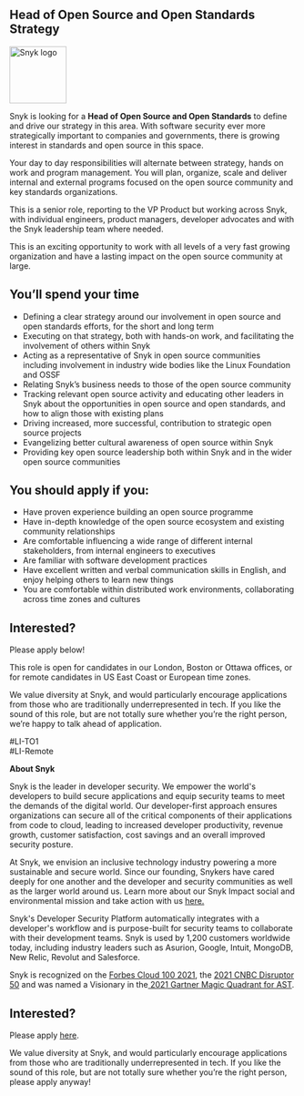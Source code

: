 Head of Open Source and Open Standards Strategy
---

<img src="https://res.cloudinary.com/snyk/image/upload/v1537345894/press-kit/brand/logo-black.png" width="100" alt="Snyk logo" />

<p><span style="font-weight: 400;">Snyk is looking for a <strong>Head of Open Source and Open Standards</strong> to define and drive our strategy in this area. With software security ever more strategically important to companies and governments, there is growing interest in standards and open source in this space.</span></p>
<p><span style="font-weight: 400;">Your day to day responsibilities will alternate between strategy, hands on work and program management. You will plan, organize, scale and deliver internal and external programs focused on the open source community and key standards organizations.</span></p>
<p><span style="font-weight: 400;">This is a senior role, reporting to the VP Product but working across Snyk, with individual engineers, product managers, developer advocates and with the Snyk leadership team where needed.</span></p>
<p><span style="font-weight: 400;">This is an exciting opportunity to work with all levels of a very fast growing organization and have a lasting impact on the open source community at large.</span></p>
<h2><strong>You’ll spend your time</strong></h2>
<ul>
<li style="font-weight: 400;"><span style="font-weight: 400;">Defining a clear strategy around our involvement in open source and open standards efforts, for the short and long term</span></li>
<li style="font-weight: 400;"><span style="font-weight: 400;">Executing on that strategy, both with hands-on work, and facilitating the involvement of others within Snyk</span></li>
<li style="font-weight: 400;"><span style="font-weight: 400;">Acting as a representative of Snyk in open source communities including involvement in industry wide bodies like the Linux Foundation and OSSF</span></li>
<li style="font-weight: 400;"><span style="font-weight: 400;">Relating Snyk’s business needs to those of the open source community</span></li>
<li style="font-weight: 400;"><span style="font-weight: 400;">Tracking relevant open source activity and educating other leaders in Snyk about the opportunities in open source and open standards, and how to align those with existing plans</span></li>
<li style="font-weight: 400;"><span style="font-weight: 400;">Driving increased, more successful, contribution to strategic open source projects</span></li>
<li style="font-weight: 400;"><span style="font-weight: 400;">Evangelizing better cultural awareness of open source within Snyk</span></li>
<li style="font-weight: 400;"><span style="font-weight: 400;">Providing key open source leadership both within Snyk and in the wider open source communities</span></li>
</ul>
<h2><strong>You should apply if you:</strong></h2>
<ul>
<li style="font-weight: 400;"><span style="font-weight: 400;">Have proven experience building an open source programme</span></li>
<li style="font-weight: 400;"><span style="font-weight: 400;">Have in-depth knowledge of the open source ecosystem and existing community relationships</span></li>
<li style="font-weight: 400;"><span style="font-weight: 400;">Are comfortable influencing a wide range of different internal stakeholders, from internal engineers to executives</span></li>
<li style="font-weight: 400;"><span style="font-weight: 400;">Are familiar with software development practices</span></li>
<li style="font-weight: 400;"><span style="font-weight: 400;">Have excellent written and verbal communication skills in English, and enjoy helping others to learn new things</span></li>
<li style="font-weight: 400;"><span style="font-weight: 400;">You are comfortable within distributed work environments, collaborating across time zones and cultures</span></li>
</ul>
<h2><strong>Interested?</strong></h2>
<p><span style="font-weight: 400;">Please apply below!</span></p>
<p><span style="font-weight: 400;">This role is open for candidates in our London, Boston or Ottawa offices, or for remote candidates in US East Coast or European time zones.</span></p>
<p><span style="font-weight: 400;">We value diversity at Snyk, and would particularly encourage applications from those who are traditionally underrepresented in tech. If you like the sound of this role, but are not totally sure whether you’re the right person, we’re happy to talk ahead of application.</span></p>
<p><span style="font-weight: 400;">#LI-TO1<br>#LI-Remote</span></p><div class="content-conclusion"><p><strong>About Snyk</strong></p>
<p><span style="font-weight: 400;">Snyk is the leader in developer security. We empower the world's developers to build secure applications and equip security teams to meet the demands of the digital world. Our developer-first approach ensures organizations can secure all of the critical components of their applications from code to cloud, leading to increased developer productivity, revenue growth, customer satisfaction, cost savings and an overall improved security posture.&nbsp;</span></p>
<p><span style="font-weight: 400;">At Snyk, we envision an inclusive technology industry powering a more sustainable and secure world.</span> <span style="font-weight: 400;">Since our founding, Snykers have cared deeply for one another and the developer and security communities as well as the larger world around us. Learn more about our Snyk Impact social and environmental mission and take action with us </span><a href="https://snyk.io/about/snyk-impact/"><span style="font-weight: 400;">here.</span></a></p>
<p><span style="font-weight: 400;">Snyk's Developer Security Platform automatically integrates with a developer's workflow and is purpose-built for security teams to collaborate with their development teams. Snyk is used by 1,200 customers worldwide today, including industry leaders such as Asurion, Google, Intuit, MongoDB, New Relic, Revolut and Salesforce.</span></p>
<p><span style="font-weight: 400;">Snyk is recognized on the </span><a href="https://www.forbes.com/cloud100/#6f24b5ba5f94"><span style="font-weight: 400;">Forbes Cloud 100 2021</span></a><span style="font-weight: 400;">, the </span><a href="https://www.cnbc.com/2021/05/25/these-are-the-2021-cnbc-disruptor-50-companies.html"><span style="font-weight: 400;">2021 CNBC Disruptor 50</span></a><span style="font-weight: 400;"> and was named a Visionary in the</span><a href="https://snyk.io/blog/snyk-visionary-2021-gartner-magic-quadrant-for-ast/"><span style="font-weight: 400;"> 2021 Gartner Magic Quadrant for AST</span></a><span style="font-weight: 400;">.</span></p></div>

Interested?
---

Please apply [here](https://boards.greenhouse.io/snyk/jobs/5751492002#app).

We value diversity at Snyk, and would particularly encourage applications from those who are traditionally underrepresented in tech.
If you like the sound of this role, but are not totally sure whether you’re the right person, please apply anyway!
